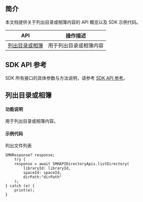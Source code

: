 ## 简介

本文档提供关于列出目录或相簿内容的 API 概览以及 SDK 示例代码。

| API                                                          | 操作描述                         |
| ------------------------------------------------------------ | -------------------------------- |
| [列出目录或相簿](https://cloud.tencent.com/document/product/1339/71143) | 用于列出目录或相簿内容         |

## SDK API 参考

SDK 所有接口的具体参数与方法说明，请参考 [SDK API 参考](https://smh-sdk-doc-1253960454.cos.ap-guangzhou.myqcloud.com/flutter_api_doc/api/index.html)。

## 列出目录或相簿

#### 功能说明

用于列出目录或相簿内容。

#### 示例代码

列出文件列表
```
SMHResponse? response;
    try {
    response = await SMHAPIDirectoryApis.listDirectory(
        libraryId: libraryId,
        spaceId: spaceId,
        dirPath:"dirPath"
    );
} catch (e) {
    print(e);
}
```